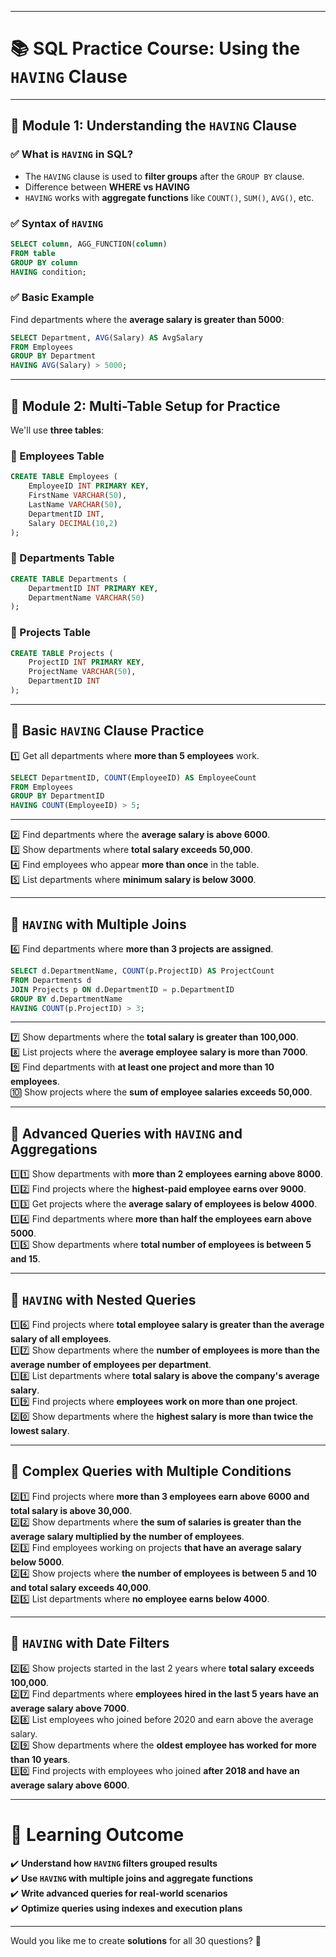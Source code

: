 
---

# **📚 SQL Practice Course: Using the `HAVING` Clause**
---

## **📖 Module 1: Understanding the `HAVING` Clause**
### ✅ **What is `HAVING` in SQL?**
- The `HAVING` clause is used to **filter groups** after the `GROUP BY` clause.  
- Difference between **WHERE vs HAVING**  
- `HAVING` works with **aggregate functions** like `COUNT()`, `SUM()`, `AVG()`, etc.

### ✅ **Syntax of `HAVING`**
```sql
SELECT column, AGG_FUNCTION(column)
FROM table
GROUP BY column
HAVING condition;
```

### ✅ **Basic Example**
Find departments where the **average salary is greater than 5000**:
```sql
SELECT Department, AVG(Salary) AS AvgSalary
FROM Employees
GROUP BY Department
HAVING AVG(Salary) > 5000;
```

---

## **📖 Module 2: Multi-Table Setup for Practice**
We'll use **three tables**:  

### **🔹 Employees Table**
```sql
CREATE TABLE Employees (
    EmployeeID INT PRIMARY KEY,
    FirstName VARCHAR(50),
    LastName VARCHAR(50),
    DepartmentID INT,
    Salary DECIMAL(10,2)
);
```

### **🔹 Departments Table**
```sql
CREATE TABLE Departments (
    DepartmentID INT PRIMARY KEY,
    DepartmentName VARCHAR(50)
);
```

### **🔹 Projects Table**
```sql
CREATE TABLE Projects (
    ProjectID INT PRIMARY KEY,
    ProjectName VARCHAR(50),
    DepartmentID INT
);
```

---

## **🔹 Basic `HAVING` Clause Practice**
1️⃣ Get all departments where **more than 5 employees** work.  
```sql
SELECT DepartmentID, COUNT(EmployeeID) AS EmployeeCount
FROM Employees
GROUP BY DepartmentID
HAVING COUNT(EmployeeID) > 5;
```
---
2️⃣ Find departments where the **average salary is above 6000**.  
3️⃣ Show departments where **total salary exceeds 50,000**.  
4️⃣ Find employees who appear **more than once** in the table.  
5️⃣ List departments where **minimum salary is below 3000**.  

---

## **🔹 `HAVING` with Multiple Joins**
6️⃣ Find departments where **more than 3 projects are assigned**.  
```sql
SELECT d.DepartmentName, COUNT(p.ProjectID) AS ProjectCount
FROM Departments d
JOIN Projects p ON d.DepartmentID = p.DepartmentID
GROUP BY d.DepartmentName
HAVING COUNT(p.ProjectID) > 3;
```
---
7️⃣ Show departments where the **total salary is greater than 100,000**.  
8️⃣ List projects where the **average employee salary is more than 7000**.  
9️⃣ Find departments with **at least one project and more than 10 employees**.  
🔟 Show projects where the **sum of employee salaries exceeds 50,000**.  

---

## **🔹 Advanced Queries with `HAVING` and Aggregations**
1️⃣1️⃣ Show departments with **more than 2 employees earning above 8000**.  
1️⃣2️⃣ Find projects where the **highest-paid employee earns over 9000**.  
1️⃣3️⃣ Get projects where the **average salary of employees is below 4000**.  
1️⃣4️⃣ Find departments where **more than half the employees earn above 5000**.  
1️⃣5️⃣ Show departments where **total number of employees is between 5 and 15**.  

---

## **🔹 `HAVING` with Nested Queries**
1️⃣6️⃣ Find projects where **total employee salary is greater than the average salary of all employees**.  
1️⃣7️⃣ Show departments where the **number of employees is more than the average number of employees per department**.  
1️⃣8️⃣ List departments where **total salary is above the company's average salary**.  
1️⃣9️⃣ Find projects where **employees work on more than one project**.  
2️⃣0️⃣ Show departments where the **highest salary is more than twice the lowest salary**.  

---

## **🔹 Complex Queries with Multiple Conditions**
2️⃣1️⃣ Find projects where **more than 3 employees earn above 6000 and total salary is above 30,000**.  
2️⃣2️⃣ Show departments where **the sum of salaries is greater than the average salary multiplied by the number of employees**.  
2️⃣3️⃣ Find employees working on projects **that have an average salary below 5000**.  
2️⃣4️⃣ Show projects where **the number of employees is between 5 and 10 and total salary exceeds 40,000**.  
2️⃣5️⃣ List departments where **no employee earns below 4000**.  

---

## **🔹 `HAVING` with Date Filters**
2️⃣6️⃣ Show projects started in the last 2 years where **total salary exceeds 100,000**.  
2️⃣7️⃣ Find departments where **employees hired in the last 5 years have an average salary above 7000**.  
2️⃣8️⃣ List employees who joined before 2020 and earn above the average salary.  
2️⃣9️⃣ Show departments where the **oldest employee has worked for more than 10 years**.  
3️⃣0️⃣ Find projects with employees who joined **after 2018 and have an average salary above 6000**.  

---

# **🎯 Learning Outcome**
✔️ **Understand how `HAVING` filters grouped results**  
✔️ **Use `HAVING` with multiple joins and aggregate functions**  
✔️ **Write advanced queries for real-world scenarios**  
✔️ **Optimize queries using indexes and execution plans**  

---

Would you like me to create **solutions** for all 30 questions? 🚀